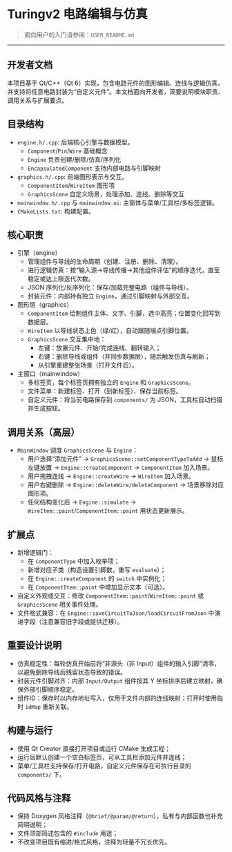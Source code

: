 # Turingv2 电路编辑与仿真

> 面向用户的入门请参阅：`USER_README.md`

---

## 开发者文档

本项目基于 Qt/C++（Qt 6）实现，包含电路元件的图形编辑、连线与逻辑仿真，并支持将任意电路封装为“自定义元件”。本文档面向开发者，简要说明模块职责、调用关系与扩展要点。

## 目录结构
- `engine.h/.cpp`: 后端核心引擎与数据模型。
  - `Component`/`Pin`/`Wire` 基础概念
  - `Engine` 负责创建/删除/仿真/序列化
  - `EncapsulatedComponent` 支持内部电路与引脚映射
- `graphics.h/.cpp`: 前端图形表示与交互。
  - `ComponentItem`/`WireItem` 图形项
  - `GraphicsScene` 自定义场景，处理添加、连线、删除等交互
- `mainwindow.h/.cpp` 与 `mainwindow.ui`: 主窗体与菜单/工具栏/多标签逻辑。
- `CMakeLists.txt`: 构建配置。

## 核心职责
- 引擎（engine）
  - 管理组件与导线的生命周期（创建、注册、删除、清理）。
  - 进行逻辑仿真：按“输入源→导线传播→其他组件评估”的顺序迭代，直至稳定或达上限迭代次数。
  - JSON 序列化/反序列化：保存/加载完整电路（组件与导线）。
  - 封装元件：内部持有独立 `Engine`，通过引脚映射与外部交互。
- 图形层（graphics）
  - `ComponentItem` 绘制组件主体、文字、引脚，选中高亮；位置变化回写到数据层。
  - `WireItem` 以导线状态上色（绿/红），自动跟随端点引脚位置。
  - `GraphicsScene` 交互集中地：
    - 左键：放置元件、开始/完成连线、翻转输入；
    - 右键：删除导线或组件（并同步数据层），随后触发仿真与刷新；
    - 从引擎重建整张场景（打开文件后）。
- 主窗口（mainwindow）
  - 多标签页，每个标签页拥有独立的 `Engine` 和 `GraphicsScene`。
  - 文件菜单：新建标签、打开（到新标签）、保存当前标签。
  - 自定义元件：将当前电路保存到 `components/` 为 JSON，工具栏自动扫描并生成按钮。

## 调用关系（高层）
- `MainWindow` 调度 `GraphicsScene` 与 `Engine`：
  - 用户选择“添加元件” → `GraphicsScene::setComponentTypeToAdd` → 鼠标左键放置 → `Engine::createComponent` → `ComponentItem` 加入场景。
  - 用户拖拽连线 → `Engine::createWire` → `WireItem` 加入场景。
  - 用户右键删除 → `Engine::deleteWire/deleteComponent` → 场景移除对应图形项。
  - 任何结构变化后 → `Engine::simulate` → `WireItem::paint`/`ComponentItem::paint` 用状态更新展示。

## 扩展点
- 新增逻辑门：
  - 在 `ComponentType` 中加入枚举项；
  - 新增对应子类（构造设置引脚数，重写 `evaluate`）；
  - 在 `Engine::createComponent` 的 `switch` 中实例化；
  - 在 `ComponentItem::paint` 中增加显示文本（可选）。
- 自定义外观或交互：修改 `ComponentItem::paint`/`WireItem::paint` 或 `GraphicsScene` 相关事件处理。
- 文件格式兼容：在 `Engine::saveCircuitToJson/loadCircuitFromJson` 中演进字段（注意兼容旧字段或提供迁移）。

## 重要设计说明
- 仿真稳定性：每轮仿真开始前将“非源头（非 Input）组件的输入引脚”清零，以避免删除导线后残留状态导致的错误。
- 封装元件引脚对齐：内部 `Input/Output` 组件按其 Y 坐标排序后建立映射，确保外部引脚顺序稳定。
- 组件ID：保存时以内存地址写入，仅用于文件内部的连线映射；打开时使用临时 `idMap` 重新关联。

## 构建与运行
- 使用 Qt Creator 直接打开项目或运行 CMake 生成工程；
- 运行后默认创建一个空白标签页，可从工具栏添加元件并连线；
- 菜单/工具栏支持保存/打开电路，自定义元件保存在可执行目录的 `components/` 下。

## 代码风格与注释
- 保持 Doxygen 风格注释（`@brief/@param/@return`），私有与内部函数也补充简明说明；
- 文件顶部简述包含的 `#include` 用途；
- 不改变项目既有缩进/格式风格，注释为轻量不冗长优先。
